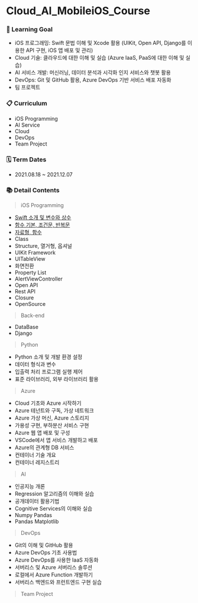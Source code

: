 # Cloud_AI_MobileiOS_Course
### 📌 Learning Goal
- iOS 프로그래밍: Swift 문법 이해 및 Xcode 활용
(UIKit, Open API, Django를 이용한 API 구현, iOS 앱 배포 및 관리)
- Cloud 기술: 클라우드에 대한 이해 및 실습
(Azure IaaS, PaaS에 대한 이해 및 실습)
- AI 서비스 개발: 머신러닝, 데이터 분석과 시각화 인지 서비스와 챗봇 활용
- DevOps: Git 및 GitHub 활용, Azure DevOps 기반 서비스 배포 자동화 
- 팀 프로젝트

### 📋 Curriculum
- iOS Programming 
- AI Service 
- Cloud
- DevOps
- Team Project

### 🗓 Term Dates
- 2021.08.18 ~ 2021.12.07

### 📚 Detail Contents
> iOS Programming
- [Swift 소개 및 변수와 상수]()
- [함수 기본, 조건문, 반복문]()
- [자료형, 함수]()
- Class
- Structure, 열거형, 옵셔널
- UIKit Framework
- UITableView
- 화면전환
- Property List
- AlertViewController
- Open API
- Rest API
- Closure
- OpenSource

> Back-end
- DataBase
- Django

> Python
- Python 소개 및 개발 환경 설정
- 데이터 형식과 변수
- 입출력 처리 프로그램 실행 제어
- 표준 라이브러리, 외부 라이브러리 활용

> Azure
- Cloud 기초와 Azure 시작하기
- Azure 테넌트와 구독, 가상 네트워크
- Azure 가상 머신, Azure 스토리지
- 가용성 구현, 부하분산 서비스 구현
- Azure 웹 앱 배포 및 구성
- VSCode에서 앱 서비스 개발하고 배포
- Azure의 관계형 DB 서비스
- 컨테이너 기술 개요
- 컨테이너 레지스트리


> AI
- 인공지능 개론
- Regression 알고리즘의 이해와 실습
- 공개데이터 활용기법
- Cognitive Services의 이해와 실습
- Numpy Pandas
- Pandas Matplotlib

> DevOps
- Git의 이해 및 GitHub 활용
- Azure DevOps 기초 사용법
- Azure DevOps를 사용한 IaaS 자동화
- 서버리스 및 Azure 서버리스 솔루션
- 로컬에서 Azure Function 개발하기
- 서버리스 백엔드와 프런트엔드 구현 실습

> Team Project
